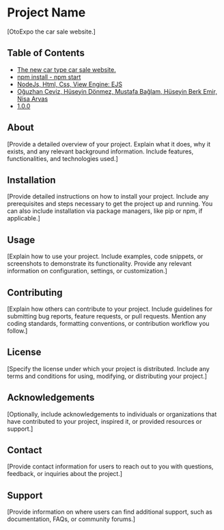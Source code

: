 # Project Name

[OtoExpo the car sale website.]

## Table of Contents
- [The new car type car sale website. ](#about)
- [npm install - npm start](#installation)
- [NodeJs, Html, Css, View Engine: EJS](#usage)
- [Oğuzhan Ceviz, Hüseyin Dönmez, Mustafa Bağlam, Hüseyin Berk Emir, Nisa Arvas](#contributing)
- [1.0.0](#license)

## About
[Provide a detailed overview of your project. Explain what it does, why it exists, and any relevant background information. Include features, functionalities, and technologies used.]

## Installation
[Provide detailed instructions on how to install your project. Include any prerequisites and steps necessary to get the project up and running. You can also include installation via package managers, like pip or npm, if applicable.]

## Usage
[Explain how to use your project. Include examples, code snippets, or screenshots to demonstrate its functionality. Provide any relevant information on configuration, settings, or customization.]

## Contributing
[Explain how others can contribute to your project. Include guidelines for submitting bug reports, feature requests, or pull requests. Mention any coding standards, formatting conventions, or contribution workflow you follow.]

## License
[Specify the license under which your project is distributed. Include any terms and conditions for using, modifying, or distributing your project.]

## Acknowledgements
[Optionally, include acknowledgements to individuals or organizations that have contributed to your project, inspired it, or provided resources or support.]

## Contact
[Provide contact information for users to reach out to you with questions, feedback, or inquiries about the project.]

## Support
[Provide information on where users can find additional support, such as documentation, FAQs, or community forums.]

